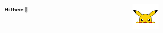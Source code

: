 <a href="https://freesvgplanet.com/pokemon-svg-free-pikachu-svg-instant-download-pokemon-gym-logo-svg-pokemon-vector-pokemon-svg-cutting-files-dxf-png/"><img align="right" height="85px" width="auto" src="https://raw.githubusercontent.com/hucancode/hucancode/main/pikachu.svg"></a>

### Hi there 👋
